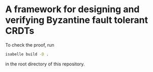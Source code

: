 # A framework for designing and verifying Byzantine fault tolerant CRDTs

To check the proof, run 

```sh
isabelle build -D .
```

in the root directory of this repository.
